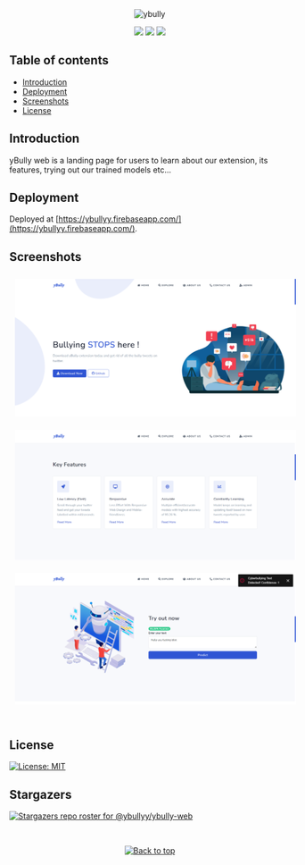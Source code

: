 <div align="center">
<img src="https://ybullyy.firebaseapp.com/images/.main/yBully-blue-new.png"  alt="ybully" width="120" >

[![](https://img.shields.io/badge/Made_with-ReactJS-blue?style=for-the-badge&logo=react)](https://reactjs.org/docs/getting-started.html)
[![](https://img.shields.io/badge/Database-Firebase-yellow?style=for-the-badge&logo=firebase)](https://firebase.google.com/docs)
[![](https://img.shields.io/badge/IDE-Visual_Studio_Code-red?style=for-the-badge&logo=visual-studio-code)](https://code.visualstudio.com/ "Visual Studio Code")


</div>

Table of contents
-----------------

* [Introduction](#introduction)
* [Deployment](#deployment)
* [Screenshots](#screenshots)
* [License](#license)


Introduction
-------------

yBully web is a landing page for users to learn about our extension, its features, trying out our trained models etc...


Deployment
----------

Deployed at [https://ybullyy.firebaseapp.com/](https://ybullyy.firebaseapp.com/).


Screenshots
-----

<div align="center">
    <img style="margin: 10px;" src="./ss/1.png"/>
    <img style="margin: 10px;" src="./ss/2.png"/>
    <img style="margin: 10px;" src="./ss/3.png"/>
    
</div>

<br />


License
--------

[![License: MIT](https://img.shields.io/badge/License-MIT-yellow.svg)](https://github.com/yBullyy/yBully-web/blob/master/LICENSE)


Stargazers
-----------
[![Stargazers repo roster for @ybullyy/ybully-web](https://reporoster.com/stars/ybullyy/yBully-web)](https://github.com/yBullyy/yBully-web/stargazers)



<br/>
<p align="center"><a href="https://github.com/shahshubh/CampusCar#"><img src="https://raw.githubusercontent.com/shahshubh/CampusCar/master/demo/backToTopButton.png" alt="Back to top" height="29"/></a></p>